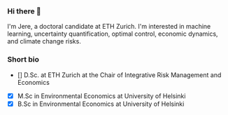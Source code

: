 ### Hi there 👋

I'm Jere, a doctoral candidate at ETH Zurich. I'm interested in machine learning, uncertainty quantification, optimal control, economic dynamics, and climate change risks. 

### Short bio
* []  D.Sc. at ETH Zurich at the Chair of Integrative Risk Management and Economics
* [x] M.Sc in Environmental Economics at University of Helsinki
* [x] B.Sc in Environmental Economics at University of Helsinki

<!--
**jlehtomaa/jlehtomaa** is a ✨ _special_ ✨ repository because its `README.md` (this file) appears on your GitHub profile.

Here are some ideas to get you started:

- 🔭 I’m currently working on ...
- 🌱 I’m currently learning ...
- 👯 I’m looking to collaborate on ...
- 🤔 I’m looking for help with ...
- 💬 Ask me about ...
- 📫 How to reach me: ...
- 😄 Pronouns: ...
- ⚡ Fun fact: ...
-->
